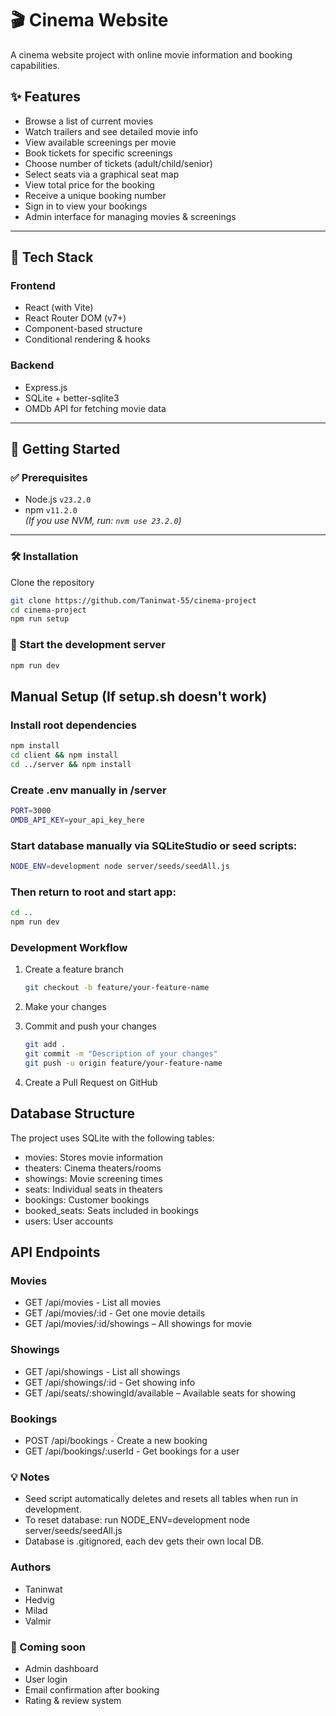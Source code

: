 # 🎬 Cinema Website

A cinema website project with online movie information and booking capabilities.

## ✨ Features

- Browse a list of current movies
- Watch trailers and see detailed movie info
- View available screenings per movie
- Book tickets for specific screenings
- Choose number of tickets (adult/child/senior)
- Select seats via a graphical seat map
- View total price for the booking
- Receive a unique booking number
- Sign in to view your bookings
- Admin interface for managing movies & screenings

---

## 🧰 Tech Stack

### Frontend

- React (with Vite)
- React Router DOM (v7+)
- Component-based structure
- Conditional rendering & hooks

### Backend

- Express.js
- SQLite + better-sqlite3
- OMDb API for fetching movie data

---

## 🚀 Getting Started

### ✅ Prerequisites

- Node.js `v23.2.0`
- npm `v11.2.0`  
  _(If you use NVM, run: `nvm use 23.2.0`)_

---

### 🛠 Installation

Clone the repository
```bash
git clone https://github.com/Taninwat-55/cinema-project
cd cinema-project
npm run setup
```

### 🧪 Start the development server

```bash
npm run dev
```

## Manual Setup (If setup.sh doesn't work)

### Install root dependencies

```bash
npm install
cd client && npm install
cd ../server && npm install
```

### Create .env manually in /server

```bash
PORT=3000
OMDB_API_KEY=your_api_key_here
```

### Start database manually via SQLiteStudio or seed scripts:

```bash
NODE_ENV=development node server/seeds/seedAll.js
```

### Then return to root and start app:

```bash
cd ..
npm run dev
```

### Development Workflow

1. Create a feature branch
   ```bash
   git checkout -b feature/your-feature-name
   ```

2. Make your changes

3. Commit and push your changes
   ```bash
   git add .
   git commit -m "Description of your changes"
   git push -u origin feature/your-feature-name
   ```

4. Create a Pull Request on GitHub

## Database Structure

The project uses SQLite with the following tables:

- movies: Stores movie information
- theaters: Cinema theaters/rooms
- showings: Movie screening times
- seats: Individual seats in theaters
- bookings: Customer bookings
- booked_seats: Seats included in bookings
- users: User accounts

## API Endpoints

### Movies

- GET /api/movies - List all movies
- GET /api/movies/:id - Get one movie details
- GET /api/movies/:id/showings – All showings for movie

### Showings

- GET /api/showings - List all showings
- GET /api/showings/:id - Get showing info
- GET /api/seats/:showingId/available – Available seats for showing

### Bookings

- POST /api/bookings - Create a new booking
- GET /api/bookings/:userId - Get bookings for a user

### 💡 Notes

- Seed script automatically deletes and resets all tables when run in development.
- To reset database: run NODE_ENV=development node server/seeds/seedAll.js
- Database is .gitignored, each dev gets their own local DB.

### Authors

- Taninwat
- Hedvig
- Milad
- Valmir

### 🧼 Coming soon

- Admin dashboard
- User login
- Email confirmation after booking
- Rating & review system
